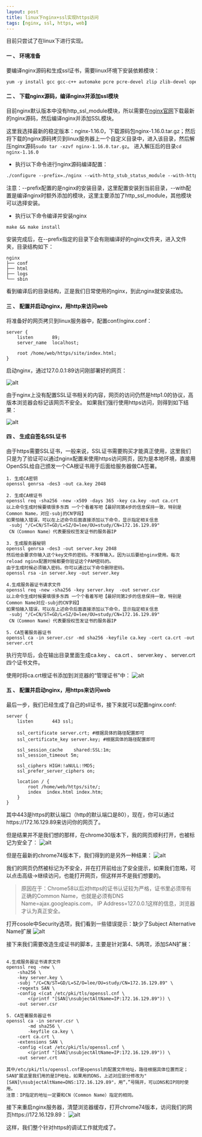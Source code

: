 ```yaml
---
layout: post
title: linux下nginx+ssl实现https访问
tags: [nginx, ssl, https, web]
---
```


目前只尝试了在linux下进行实现。

#### 一 、 环境准备

要编译nginx源码和生成ssl证书，需要linux环境下安装依赖模块：
```markdown
yum -y install gcc gcc-c++ automake pcre pcre-devel zlip zlib-devel openssl openssl-devel 
```

#### 二 、 下载nginx源码，编译nginx并添加ssl模块

目前nginx默认版本中没有http_ssl_module模块，所以需要在[nginx官网](http://nginx.org/en/download.html)下载最新的nginx源码，然后编译nginx并添加SSL模块。

这里我选择最新的稳定版本：nginx-1.16.0，下载源码包nginx-1.16.0.tar.gz；然后将下载的nginx源码拷贝到linux服务器上一个自定义目录中，进入该目录，然后解压nginx源码`sudo tar -xzvf nginx-1.16.0.tar.gz`。
进入解压后的目录`cd nginx-1.16.0`
- 执行以下命令进行nginx源码编译配置：
```markdown
./configure --prefix=./nginx --with-http_stub_status_module --with-http_ssl_module --with-pcre
```
注意：--prefix配置的是nginx的安装目录，这里配置安装到当前目录，--with配置是编译nginx时额外添加的模块，这里主要添加了http_ssl_module，其他模块可以选择安装。

- 执行以下命令编译并安装nginx
```markdown
make && make install
```
安装完成后，在--prefix指定的目录下会有刚编译好的nginx文件夹，进入文件夹，目录结构如下：
```
nginx
├── conf
├── html
├── logs
└── sbin
```
看到编译后的目录结构，正是我们日常使用的nginx，到此nginx就安装成功。

#### 三 、 配置并启动nginx，用http来访问web
将准备好的网页拷贝到linux服务器中，配置conf/nginx.conf：
```nginx
server {
    listen       89;
    server_name  localhost;

    root /home/web/https/site/index.html;
}

```

启动nginx，通过127.0.0.1:89访问刚部署好的网页：

![alt](/images/posts/https/01.png)

由于nginx上没有配置SSL证书相关的内容，网页的访问仍然是http1.0的协议，高版本浏览器会标记该网页不安全。
如果我们强行使用https访问，则得到如下结果：

![alt](/images/posts/https/02.png)

#### 四 、 生成自签名SSL证书

由于https需要SSL证书，一般来说，SSL证书需要购买才能真正使用，这里我们只是为了验证可以通过nginx配置来使用https访问网页，因为是本地环境，直接用OpenSSL给自己颁发一个CA根证书用于后面给服务器做CA签署。

```shell
1. 生成CA密钥
openssl genrsa -des3 -out ca.key 2048

2. 生成CA根证书
openssl req -sha256 -new -x509 -days 365 -key ca.key -out ca.crt
以上命令生成时候要填很多东西 一个个看着写吧【最好同第4步的信息保持一致，特别是Common Name，对应-subj的CN字段】
如果怕输入错误，可以在上述命令后面直接添加以下命令，显示指定相关信息
 -subj "/C=CN/ST=GD/L=SZ/O=lee/OU=study/CN=172.16.129.89"
 CN（Common Name）代表要授权签发证书的服务器IP

3. 生成服务器秘钥
openssl genrsa -des3 -out server.key 2048
然后他会要求你输入这个key文件的密码。不推荐输入。因为以后要给nginx使用。每次reload nginx配置时候都要你验证这个PAM密码的。
由于生成时候必须输入密码。你可以通过以下命令删除密码。
openssl rsa -in server.key -out server.key

4.生成服务器证书请求文件
openssl req -new -sha256 -key server.key  -out server.csr
以上命令生成时候要填很多东西 一个个看着写吧【最好同第2步的信息保持一致，特别是Common Name对应-subj的CN字段】
如果怕输入错误，可以在上述命令后面直接添加以下命令，显示指定相关信息
 -subj "/C=CN/ST=GD/L=SZ/O=lee/OU=study/CN=172.16.129.89"
 CN（Common Name）代表要授权签发证书的服务器IP
 
5. CA签署服务器证书
openssl ca -in server.csr -md sha256 -keyfile ca.key -cert ca.crt -out server.crt

```

执行完毕后，会在输出目录里面生成ca.key 、 ca.crt 、 server.key 、 server.crt四个证书文件。

使用时将ca.crt根证书添加到浏览器的“管理证书”中：
![alt](/images/posts/https/06.png)

#### 五 、 配置并启动nginx，用https来访问web

最后一步，我们已经生成了自己的sll证书，接下来就可以配置nginx.conf:

```nginx
server {
    listen       443 ssl;

    ssl_certificate server.crt; #根据具体的路径配置即可
    ssl_certificate_key server.key; #根据具体的路径配置即可

    ssl_session_cache    shared:SSL:1m;
    ssl_session_timeout 5m;

    ssl_ciphers HIGH:!aNULL:!MD5;
    ssl_prefer_server_ciphers on;

    location / {
        root /home/web/https/site/;
        index  index.html index.htm;
    }
}

```

其中443是https的默认端口（http的默认端口是80），现在，你可以通过https://172.16.129.89来访问你的网页了。

但是结果并不是我们想的那样，在chrome30版本下，我的网页顺利打开，也被标记为安全了：
![alt](/images/posts/https/03.png)

但是在最新的chrome74版本下，我们得到的是另外一种结果：
![alt](/images/posts/https/04.png)

我们的网页仍然被标记为不安全，并在打开前给出了安全提示，如果我们忽略，可以点击高级->继续访问，也能打开网页，但这样并不是我们想要的。

> 原因在于：Chrome58以后对https的证书认证较为严格，证书里必须带有正确的Common Name，也就是必须有DNS Name=ajax.googleapis.com， IP Address=127.0.0.1这样的信息，浏览器才认为真正安全。

打开cosole中Security选项，我们看到一些错误提示：缺少了Subject Alternative Name扩展
![alt](/images/posts/https/05.png)

接下来我们需要改造生成证书的脚本，主要是针对第4、5两项，添加SAN扩展：
```shell

4.生成服务器证书请求文件
openssl req -new \
    -sha256 \
    -key server.key \
    -subj "/C=CN/ST=GD/L=SZ/O=lee/OU=study/CN=172.16.129.89" \
    -reqexts SAN \
    -config <(cat /etc/pki/tls/openssl.cnf \
        <(printf "[SAN]\nsubjectAltName=IP:172.16.129.89")) \
    -out server.csr

5. CA签署服务器证书
openssl ca -in server.csr \
        -md sha256 \
        -keyfile ca.key \
    -cert ca.crt \
    -extensions SAN \
    -config <(cat /etc/pki/tls/openssl.cnf \
        <(printf "[SAN]\nsubjectAltName=IP:172.16.129.89")) \
    -out server.crt

其中/etc/pki/tls/openssl.cnf是openssl的配置文件地址，路径根据具体位置而定；
SAN扩展这里我们用的是IP地址，如果用的DNS，上述对应部分修改为"[SAN]\nsubjectAltName=DNS:172.16.129.89"，用“，”号隔开，可以DNS和IP同时使用。
注意：IP指定的地址一定要和CN（Common Name）指定的相同。
```

接下来重启nginx服务器，清楚浏览器缓存，打开chrome74版本，访问我们的网页https://172.16.129.89：
![alt](/images/posts/https/07.png)

这样，我们整个针对https的调试工作就完成了。
